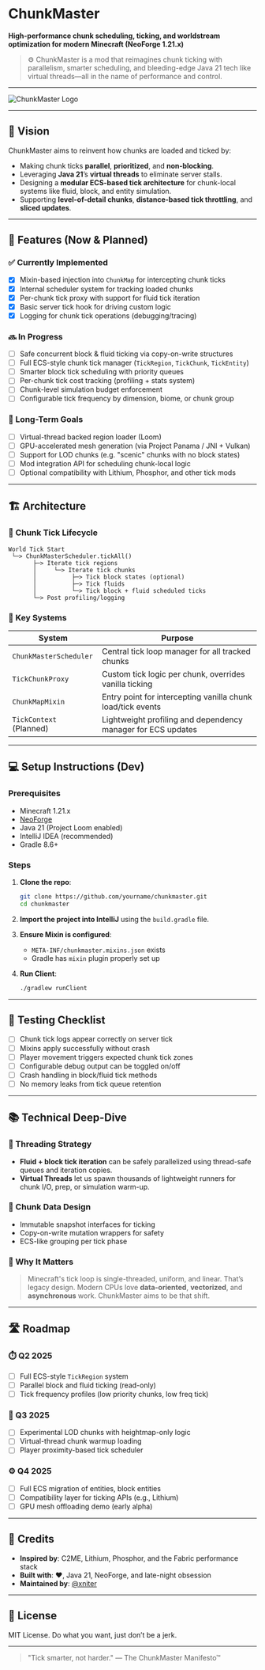 # ChunkMaster

**High-performance chunk scheduling, ticking, and worldstream optimization for modern Minecraft (NeoForge 1.21.x)**

> ⚙️ ChunkMaster is a mod that reimagines chunk ticking with parallelism, smarter scheduling, and bleeding-edge Java 21 tech like virtual threads—all in the name of performance and control.

---

![ChunkMaster Logo](https://github.com/user-attachments/assets/d46fd61d-350d-40bb-8c15-c774ceda08a8)

---

## 🚀 Vision

ChunkMaster aims to reinvent how chunks are loaded and ticked by:
- Making chunk ticks **parallel**, **prioritized**, and **non-blocking**.
- Leveraging **Java 21**’s **virtual threads** to eliminate server stalls.
- Designing a **modular ECS-based tick architecture** for chunk-local systems like fluid, block, and entity simulation.
- Supporting **level-of-detail chunks**, **distance-based tick throttling**, and **sliced updates**.

---

## 🧠 Features (Now & Planned)

### ✅ Currently Implemented
- [x] Mixin-based injection into `ChunkMap` for intercepting chunk ticks
- [x] Internal scheduler system for tracking loaded chunks
- [x] Per-chunk tick proxy with support for fluid tick iteration
- [x] Basic server tick hook for driving custom logic
- [x] Logging for chunk tick operations (debugging/tracing)

### 🔜 In Progress
- [ ] Safe concurrent block & fluid ticking via copy-on-write structures
- [ ] Full ECS-style chunk tick manager (`TickRegion`, `TickChunk`, `TickEntity`)
- [ ] Smarter block tick scheduling with priority queues
- [ ] Per-chunk tick cost tracking (profiling + stats system)
- [ ] Chunk-level simulation budget enforcement
- [ ] Configurable tick frequency by dimension, biome, or chunk group

### 📅 Long-Term Goals
- [ ] Virtual-thread backed region loader (Loom)
- [ ] GPU-accelerated mesh generation (via Project Panama / JNI + Vulkan)
- [ ] Support for LOD chunks (e.g. "scenic" chunks with no block states)
- [ ] Mod integration API for scheduling chunk-local logic
- [ ] Optional compatibility with Lithium, Phosphor, and other tick mods

---

## 🏗️ Architecture

### 🔄 Chunk Tick Lifecycle

```
World Tick Start
 └─> ChunkMasterScheduler.tickAll()
       ├─> Iterate tick regions
       │     └─> Iterate tick chunks
       │          ├─> Tick block states (optional)
       │          ├─> Tick fluids
       │          └─> Tick block + fluid scheduled ticks
       └─> Post profiling/logging
```

### 🧬 Key Systems
| System                   | Purpose                                                       |
|--------------------------|---------------------------------------------------------------|
| `ChunkMasterScheduler`   | Central tick loop manager for all tracked chunks              |
| `TickChunkProxy`         | Custom tick logic per chunk, overrides vanilla ticking        |
| `ChunkMapMixin`          | Entry point for intercepting vanilla chunk load/tick events   |
| `TickContext` (Planned)  | Lightweight profiling and dependency manager for ECS updates  |

---

## 💻 Setup Instructions (Dev)

### Prerequisites
- Minecraft 1.21.x
- [NeoForge](https://neoforged.net/)
- Java 21 (Project Loom enabled)
- IntelliJ IDEA (recommended)
- Gradle 8.6+

### Steps

1. **Clone the repo**:
   ```bash
   git clone https://github.com/yourname/chunkmaster.git
   cd chunkmaster
   ```

2. **Import the project into IntelliJ** using the `build.gradle` file.

3. **Ensure Mixin is configured**:
   - `META-INF/chunkmaster.mixins.json` exists
   - Gradle has `mixin` plugin properly set up

4. **Run Client**:
   ```bash
   ./gradlew runClient
   ```

---

## 🧪 Testing Checklist

- [ ] Chunk tick logs appear correctly on server tick
- [ ] Mixins apply successfully without crash
- [ ] Player movement triggers expected chunk tick zones
- [ ] Configurable debug output can be toggled on/off
- [ ] Crash handling in block/fluid tick methods
- [ ] No memory leaks from tick queue retention

---

## 📚 Technical Deep-Dive

### 🔧 Threading Strategy
- **Fluid + block tick iteration** can be safely parallelized using thread-safe queues and iteration copies.
- **Virtual Threads** let us spawn thousands of lightweight runners for chunk I/O, prep, or simulation warm-up.

### 🧱 Chunk Data Design
- Immutable snapshot interfaces for ticking
- Copy-on-write mutation wrappers for safety
- ECS-like grouping per tick phase

### 🧠 Why It Matters
> Minecraft's tick loop is single-threaded, uniform, and linear. That’s legacy design. Modern CPUs love **data-oriented**, **vectorized**, and **asynchronous** work. ChunkMaster aims to be that shift.

---

## 🛣️ Roadmap

### ⏱️ Q2 2025
- [ ] Full ECS-style `TickRegion` system
- [ ] Parallel block and fluid ticking (read-only)
- [ ] Tick frequency profiles (low priority chunks, low freq tick)

### 🧪 Q3 2025
- [ ] Experimental LOD chunks with heightmap-only logic
- [ ] Virtual-thread chunk warmup loading
- [ ] Player proximity-based tick scheduler

### ⚙️ Q4 2025
- [ ] Full ECS migration of entities, block entities
- [ ] Compatibility layer for ticking APIs (e.g., Lithium)
- [ ] GPU mesh offloading demo (early alpha)

---

## 📖 Credits

- **Inspired by**: C2ME, Lithium, Phosphor, and the Fabric performance stack
- **Built with**: ❤️, Java 21, NeoForge, and late-night obsession
- **Maintained by**: [@xniter](https://github.com/xniter)

---

## 📄 License

MIT License. Do what you want, just don’t be a jerk.

---

> "Tick smarter, not harder." — The ChunkMaster Manifesto™
